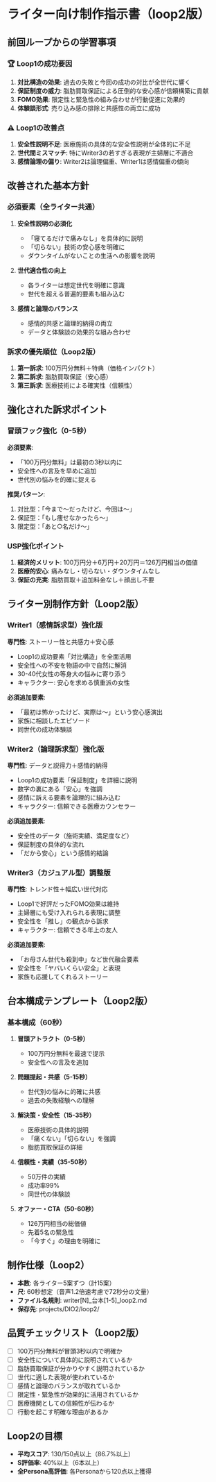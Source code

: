 # ライター向け制作指示書（loop2版）

## 前回ループからの学習事項

### 🏆 Loop1の成功要因
1. **対比構造の効果**: 過去の失敗と今回の成功の対比が全世代に響く
2. **保証制度の威力**: 脂肪買取保証による圧倒的な安心感が信頼構築に貢献
3. **FOMO効果**: 限定性と緊急性の組み合わせが行動促進に効果的
4. **体験談形式**: 売り込み感の排除と共感性の両立に成功

### ⚠️ Loop1の改善点
1. **安全性説明不足**: 医療施術の具体的な安全性説明が全体的に不足
2. **世代間ミスマッチ**: 特にWriter3の若すぎる表現が主婦層に不適合
3. **感情論理の偏り**: Writer2は論理偏重、Writer1は感情偏重の傾向

## 改善された基本方針

### 必須要素（全ライター共通）
1. **安全性説明の必須化**
   - 「寝てるだけで痛みなし」を具体的に説明
   - 「切らない」技術の安心感を明確に
   - ダウンタイムがないことの生活への影響を説明

2. **世代適合性の向上**
   - 各ライターは想定世代を明確に意識
   - 世代を超える普遍的要素も組み込む

3. **感情と論理のバランス**
   - 感情的共感と論理的納得の両立
   - データと体験談の効果的な組み合わせ

### 訴求の優先順位（Loop2版）
1. **第一訴求**: 100万円分無料＋特典（価格インパクト）
2. **第二訴求**: 脂肪買取保証（安心感）
3. **第三訴求**: 医療技術による確実性（信頼性）

## 強化された訴求ポイント

### 冒頭フック強化（0-5秒）
**必須要素**:
- 「100万円分無料」は最初の3秒以内に
- 安全性への言及を早めに追加
- 世代別の悩みを的確に捉える

**推奨パターン**:
1. 対比型：「今まで〜だったけど、今回は〜」
2. 保証型：「もし痩せなかったら〜」
3. 限定型：「あと○名だけ〜」

### USP強化ポイント
1. **経済的メリット**: 100万円分＋6万円＋20万円＝126万円相当の価値
2. **医療的安心**: 痛みなし・切らない・ダウンタイムなし
3. **保証の充実**: 脂肪買取＋追加料金なし＋顔出し不要

## ライター別制作方針（Loop2版）

### Writer1（感情訴求型）強化版
**専門性**: ストーリー性と共感力＋安心感
- Loop1の成功要素「対比構造」を全面活用
- 安全性への不安を物語の中で自然に解消
- 30-40代女性の等身大の悩みに寄り添う
- キャラクター: 安心を求める慎重派の女性

**必須追加要素**:
- 「最初は怖かったけど、実際は〜」という安心感演出
- 家族に相談したエピソード
- 同世代の成功体験談

### Writer2（論理訴求型）強化版
**専門性**: データと説得力＋感情的納得
- Loop1の成功要素「保証制度」を詳細に説明
- 数字の裏にある「安心」を強調
- 感情に訴える要素を論理的に組み込む
- キャラクター: 信頼できる医療カウンセラー

**必須追加要素**:
- 安全性のデータ（施術実績、満足度など）
- 保証制度の具体的な流れ
- 「だから安心」という感情的結論

### Writer3（カジュアル型）調整版
**専門性**: トレンド性＋幅広い世代対応
- Loop1で好評だったFOMO効果は維持
- 主婦層にも受け入れられる表現に調整
- 安全性を「推し」の観点から訴求
- キャラクター: 信頼できる年上の友人

**必須追加要素**:
- 「お母さん世代も殺到中」など世代融合要素
- 安全性を「ヤバいくらい安全」と表現
- 家族も応援してくれるストーリー

## 台本構成テンプレート（Loop2版）

### 基本構成（60秒）
1. **冒頭アトラクト（0-5秒）**
   - 100万円分無料を最速で提示
   - 安全性への言及を追加

2. **問題提起・共感（5-15秒）**
   - 世代別の悩みに的確に共感
   - 過去の失敗経験への理解

3. **解決策・安全性（15-35秒）**
   - 医療技術の具体的説明
   - 「痛くない」「切らない」を強調
   - 脂肪買取保証の詳細

4. **信頼性・実績（35-50秒）**
   - 50万件の実績
   - 成功率99%
   - 同世代の体験談

5. **オファー・CTA（50-60秒）**
   - 126万円相当の総価値
   - 先着5名の緊急性
   - 「今すぐ」の理由を明確に

## 制作仕様（Loop2）
- **本数**: 各ライター5案ずつ（計15案）
- **尺**: 60秒想定（音声1.2倍速考慮で72秒分の文量）
- **ファイル名規則**: writer[N]_台本[1-5]_loop2.md
- **保存先**: projects/DIO2/loop2/

## 品質チェックリスト（Loop2版）
- [ ] 100万円分無料が冒頭3秒以内で明確か
- [ ] 安全性について具体的に説明されているか
- [ ] 脂肪買取保証が分かりやすく説明されているか
- [ ] 世代に適した表現が使われているか
- [ ] 感情と論理のバランスが取れているか
- [ ] 限定性・緊急性が効果的に活用されているか
- [ ] 医療機関としての信頼性が伝わるか
- [ ] 行動を起こす明確な理由があるか

## Loop2の目標
- **平均スコア**: 130/150点以上（86.7%以上）
- **S評価率**: 40%以上（6本以上）
- **全Persona高評価**: 各Personaから120点以上獲得